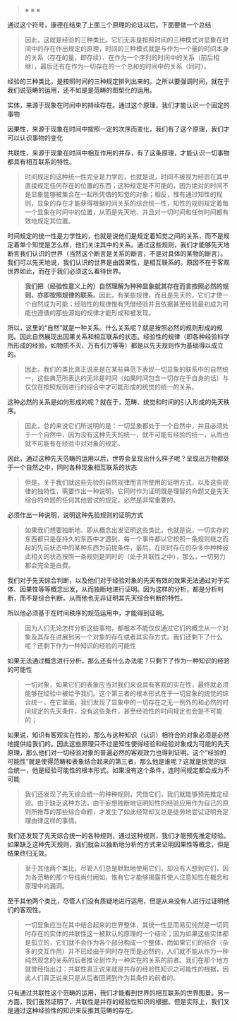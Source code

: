 <blockquote data-pid="wyPdOBJH">※ ※ ※</blockquote><p data-pid="K2ZoESPw">通过这个符号，康德在结束了上面三个原理的论证以后，下面要做一个总结</p><blockquote data-pid="bJFvmvA3">因此，这就是经验的三种类比。它们无非是按照时间的三种模式对显象在时间中的存在作出规定的原理，时间的三种模式就是与作为一个量的时间本身的关系（存在的量，即存续）、在作为一个序列的时间中的关系（前后相继），最后还有在作为一切存在的一个总和的时间中的关系（同时）。</blockquote><p data-pid="mQ1-ZUfN">经验的三种类比，是按照时间的三种规定排列出来的。之所以要强调时间，就在于我们说范畴的运用，还不如是是范畴的图型化的运用。</p><p data-pid="p1v5c89y">实体，来源于现象在时间中的持续存在。通过这个原理，我们才能认识一个固定的事物</p><p data-pid="h9-sU6LD">因果性，来源于现象在时间中按照一定的次序而变化，我们有了这个原理，我们才可以认识事物的变化</p><p data-pid="3LRU3rIZ">共联性，来源于现象在时间中相互作用的并存，有了这条原理，才能认识一切事物都具有相互联系的特性。</p><blockquote data-pid="LASguN6W">时间规定的这种统一性完全是力学的，也就是说，时间不被视为经验在其中直接规定任何存在的位置的东西；这种规定是不可能的，因为绝对的时间不是显象能够被集合在一起所凭借的知觉的对象；相反，惟有通过知性的规则，显象的存在才能获得根据时间关系的综合统一性，知性的规则规定着每一个显象在时间中的位置，从而是先天地、并且对一切时间和任何时间都有效地规定其位置。</blockquote><p data-pid="nyjHnoc8">时间规定的统一性是力学性的，也就是说他们是规定着知觉之间的关系，而不是规定着单个知觉是怎么样，他们关注其中的关系。通过这些规则，我们才能够先天地断言我们认识的世界（当然这个断言是关系的断言，不是对具体的某物的断言）。我们可以先天地说，我们认识的世界是由因果性，是相互联系的。原因不在于客观世界如此，而在于我们必须这么看待世界。</p><blockquote data-pid="71UTomuc"><b>我们把（经验性意义上的）自然理解为种种显象就其存在而言按照必然的规则、亦即按照规律的联系</b>。因此，有某些规律，而且是先天的，它们才使一个自然成为可能；经验性的规律惟有凭借经验并且依据甚至经验最初成为可能也遵循的那些源始的规律才能形成和被发现。</blockquote><p data-pid="DISqo8gd">所以，这里的“自然”就是一种关系。什么关系呢？就是按照必然的规则形成的规则。因此自然展现出因果关系和相互联系的状态。经验性的规律（即各种经验科学所形成的经验，如物质不灭、万有引力等等）都是以先天规则作为基础得以成立的。</p><blockquote data-pid="UEiFamAJ">因此，我们的类比真正说来是在某些典范下表现一切显象的联系中的自然统一，这些典范所表达的无非是时间（如果时间包含一切存在于自身的话）与仅仅在按照规则进行的综合中才可能形成的统觉的统一的关系。</blockquote><p data-pid="xOMzzkxB">这种必然的关系是如何形成的呢？就在于，范畴、统觉和时间的引入形成的先天秩序。</p><blockquote data-pid="tTiLOJ3f">因此，总的来说它们所说明的是：一切显象都处于一个自然中，并且必须处于一个自然中，因为没有这种先天的统一，就不可能有经验的统一，从而也就不可能有在经验中对对象的规定。</blockquote><p data-pid="MigKiesN">因此，通过这种先天范畴的运用以后，世界会呈现出什么样子呢？呈现出万物都处于一个自然之中，同时各种现象相互联系的状态</p><blockquote data-pid="PfimsvQU">但是，关于我们就这些先验的自然规律而言所使用的证明方式，以及这些规律的独特性，需要作出一种说明，它同时作为证明既是理智的命题又是先天综合的命题的任何其他尝试的规定，必然是非常重要的。</blockquote><p data-pid="elqkUz0z">必须作出一种说明，说明这种先验规则的证明方式</p><blockquote data-pid="Qhqk17qT">如果我们想要独断地、即从概念出发证明这些类比，也就是说，一切实存的东西都只是在持久的东西中才遇到，每一个事件都以它按照一条规则继之而起的先前状态中的某种东西为前提条件，最后，在同时存在的杂多中种种彼此相关的状态按照一条规则是同时的（处于共联性之中），那么，一切努力都会完全是白费。</blockquote><p data-pid="9B55KiFd">我们对于先天综合判断，以及他们对于经验对象的先天有效的效果无法通过对于实体、因果性等等概念出发，从而独断地进行证明。因为这样的分析，都是分析判断，而不是综合判断。从而他也无非证明其先天综合判断的特性。</p><p data-pid="PVzxDFoA">所以他必须基于在时间秩序的规范运用中，才能得到证明。</p><blockquote data-pid="hjE7rkqX">因为人们无论怎样分析这些事物，都根本不能仅仅通过它们的概念从一个对象及其存在进展到另一个对象的存在或者其实存方式。我们还剩下了什么呢？还剩下作为一种知识的经验的可能性</blockquote><p data-pid="r33yHFkl">如果无法通过概念进行分析，那么还有什么办法呢？只剩下了作为一种知识的经验的可能性</p><blockquote data-pid="OHkhx6Vt">一切对象，如果它们的表象应当对我们来说具有客观的实在性，最终就必须能够在经验中被给予我们。这个第三者的根本形式在于一切显象的统觉的综合统一，在它里面，我们发现了显象中的一切存在之无一例外的和必然的时间规定的先天条件，没有这些条件，甚至经验性的时间规定也会是不可能的；</blockquote><p data-pid="RAmkP9vS">如果说，知识有客观实在性的，那么与这种知识（认识）相符合的对象必须是必然地提供给我们的。因此这些原理只不过是知性使得经验和经验对象成为可能的先天原理，那么他们对一切经验对象的普遍必然的客观效力也得到证明。这个“经验的可能性”就是使得范畴和表象结合起来的第三者，那么他是谁呢？这就是统觉的综合统一，他是经验可能性的根本形式。如果没有这个条件，连时间规定都会成为不可能</p><blockquote data-pid="7bhguwMo">我们还发现了先天综合统一的种种规则，凭借它们，我们就能够预先推定经验。由于缺乏这种方法，由于妄想独断地证明知性的经验应用作为自己的原则所推荐的那些综合命题，才发生了如此经常却又总是徒劳地尝试证明充足理由律这样的事情。</blockquote><p data-pid="ly9nIgnv">我们还发现了先天综合统一的各种规则，通过这种规则，我们才能预先推定经验。如果缺乏这种先天规则，我们就会以独断地分析的方式来证明因果性等概念，但是结果终归无效。</p><blockquote data-pid="UXqQoy3X">至于其他两个类比，尽管人们总是默默地使用它们，却没有人想到它们，因为各范畴的那个导线尚付阙如，惟有它才能够揭露并使人注意知性在概念和原理中的漏洞。</blockquote><p data-pid="UhgyDoyw">至于其他两个类比，尽管人们没有质疑地进行运用，但是从来没有人进行过证明他们的客观性。</p><blockquote data-pid="rJUY1QaC">一切显象应当在其中结合起来的世界整体，其统一性显而易见纯然是一切同时存在的实体的共联性这一被默认的原理的一个结论；因为如果这些实体都是孤立的，它们就不会作为各个部分构成一个整体，而如果它们的结合（杂多的交互作用）并不已经由于同时存在而是必然的，人们就不能从作为一种纯然观念的关系的后者推论到作为一种实在的关系的前者。我们在那个地方就曾经指出过：共联性真正说来就是共存的经验性知识之可能性的根据，因此人们真正说来只是从后者回溯到作为其条件的前者的。</blockquote><p data-pid="SaJpwGM9">只有通过共联性这个范畴的运用，我们才能看到世界的相互联系的世界图景。另一方面，我们虽然证明了，共联性是并存的经验性知识的根据。但是实际上，我们又是通过这种经验性的知识来反推其范畴的存在。</p><p></p>